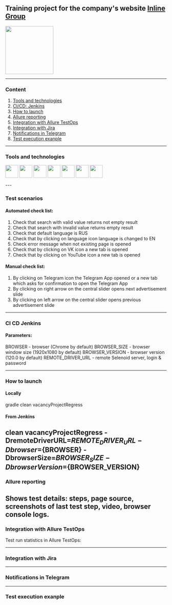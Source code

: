 ## Training project for the company's website [Inline Group](https://inlinegroup.ru/)  

<image src="https://github.com/EvgeniiaLV/inline_group_vacancy_project/assets/153442050/329cb0b4-53b8-483e-8a9a-f74b0f5c790d" width="150" height="150"/>

---
### Content
1. [Tools and technologies](#tools-and-technologies)
2. [CI/CD: Jenkins](#ci-cd-jenkins)
3. [How to launch](#how-to-launch)
4. [Allure reporting](#allure-reporting)
5. [Integration with Allure TestOps](#integration-with-allure-testops)
6. [Integration with Jira](#integration-with-jira)
7. [Notifications in Telegram](#notifications-in-telegram)
8. [Test execution exanple](#test-execution-exanple)
---
### Tools and technologies
<p align="left">
  <img align="center" src="https://cdn.jsdelivr.net/gh/devicons/devicon@latest/icons/github/github-original-wordmark.svg" height="40" width="40" /> 
  <img align="center" src="https://cdn.jsdelivr.net/gh/devicons/devicon@latest/icons/java/java-original.svg" height="40" width="40" />
  <img align="center" src="https://cdn.jsdelivr.net/gh/devicons/devicon@latest/icons/intellij/intellij-original.svg" height="40" width="40" />
  <img align="center" src="https://cdn.jsdelivr.net/gh/devicons/devicon@latest/icons/gradle/gradle-original.svg" height="40" width="40" />
  <img align="center" src="https://cdn.jsdelivr.net/gh/devicons/devicon@latest/icons/jenkins/jenkins-original.svg" height="40" width="40" />
  <img align="center" src="https://cdn.jsdelivr.net/gh/devicons/devicon@latest/icons/junit/junit-plain-wordmark.svg" height="40" width="40" />       
  <img align="center" src="https://cdn.jsdelivr.net/gh/devicons/devicon@latest/icons/jira/jira-original-wordmark.svg" height="40" width="40" />
</p>
---

### Test scenarios
#### Automated check list:
1. Check that search with valid value returns not empty result
2. Check that search with invalid value returns empty result
3. Check that default language is RUS
4. Check that by clicking on language icon language is changed to EN
5. Check error message when not existing page is opened
6. Check that by clicking on VK icon a new tab is opened
7. Check that by clicking on YouTube icon a new tab is opened
#### Manual check list:
1. By clicking on Telegram icon the Telegram App opened or a new tab which asks for confirmation to open the Telegram App
2. By clicking on right arrow on the central slider opens next advertisement slide
3. By clicking on left arrow on the central slider opens previous advertisement slide
---
### CI CD Jenkins


#### Parameters:
BROWSER - browser (Chrome by default)
BROWSER_SIZE - browser window size (1920x1080 by default)
BROWSER_VERSION - browser version (120.0 by default)
REMOTE_DRIVER_URL - remote Selenoid server, login & password

---
### How to launch
#### Locally
gradle clean vacancyProjectRegress
#### From Jenkins
clean vacancyProjectRegress -DremoteDriverURL=${REMOTE_DRIVER_URL} -Dbrowser=${BROWSER} -DbrowserSize=${BROWSER_SIZE} -DbrowserVersion=${BROWSER_VERSION}
---
### Allure reporting
Shows test details: steps, page source, screenshots of last test step, video, browser console logs.
---
### Integration with Allure TestOps
Test run statistics in Allure TestOps:

---
### Integration with Jira

---
### Notifications in Telegram

---
### Test execution exanple
